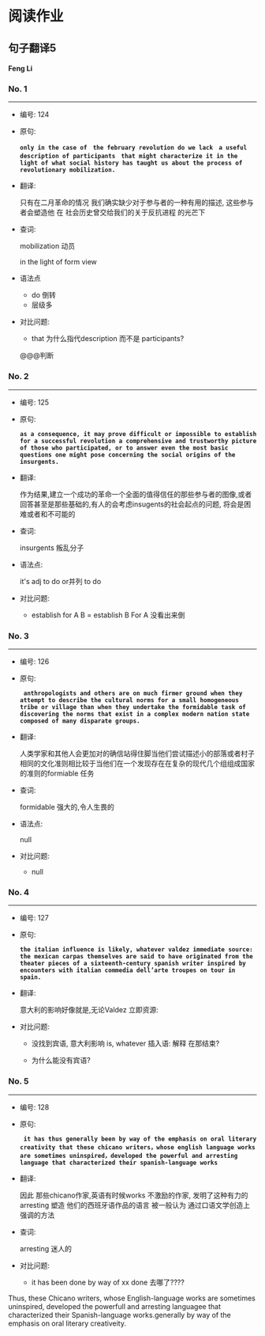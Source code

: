 # 阅读作业

## 句子翻译5

#### Feng Li

### No. 1

----



* 编号: 124

* 原句: 

  **`only in the case of　the february revolution do we lack　a useful description of participants　that might characterize it in the light of what social history has taught us about the process of revolutionary mobilization.`**

* 翻译:

  只有在二月革命的情况 我们确实缺少对于参与者的一种有用的描述,  这些参与者会塑造他 在 社会历史曾交给我们的关于反抗进程 的光芒下

* 查词:

  mobilization	动员

  in the light of	form view

* 语法点

  * do 倒转
  * 层级多



* 对比问题:
  
  * that 为什么指代description 而不是 participants?
  
  @@@判断

### No. 2

----



* 编号: 125

* 原句: 

  **`as a consequence, it may prove difficult or impossible to establish for a successful revolution a comprehensive and trustworthy picture of those who participated, or to answer even the most basic questions one might pose concerning the social origins of the insurgents.`**

* 翻译:

  作为结果,建立一个成功的革命一个全面的值得信任的那些参与者的图像,或者回答甚至是那些基础的,有人的会考虑insugents的社会起点的问题, 将会是困难或者和不可能的

* 查词:

  insurgents	叛乱分子

* 语法点:

  it's adj to do or并列 to do
  
  
  
* 对比问题:

  * establish for A B = establish B For A 没看出来倒

### No. 3

----



* 编号: 126

* 原句: 

  **` anthropologists and others are on much firmer ground when they attempt to describe the cultural norms for a small homogeneous tribe or village than when they undertake the formidable task of discovering the norms that exist in a complex modern nation state composed of many disparate groups.`**

* 翻译:

  人类学家和其他人会更加对的确信站得住脚当他们尝试描述小的部落或者村子相同的文化准则相比较于当他们在一个发现存在在复杂的现代几个组组成国家的准则的formiable 任务

* 查词:

  formidable	强大的,令人生畏的

* 语法点:

  null



* 对比问题:
  * null

### No. 4

----



* 编号: 127

* 原句: 

  **`the italian influence is likely, whatever valdez immediate source: the mexican carpas themselves are said to have originated from the theater pieces of a sixteenth-century spanish writer inspired by encounters with italian commedia dell’arte troupes on tour in spain.`**

* 翻译:

  意大利的影响好像就是,无论Valdez 立即资源: 


* 对比问题:
  
  * 没找到宾语, 意大利影响 is, whatever 插入语: 解释  在那结束?
  
  * 为什么能没有宾语?
  
    

### No. 5

----



* 编号: 128

* 原句: 

  **` it has thus generally been by way of the emphasis on oral literary creativity that these chicano writers，whose english language works are sometimes uninspired，developed the powerful and arresting language that characterized their spanish-language works`**

* 翻译:

  因此  那些chicano作家,英语有时候works 不激励的作家, 发明了这种有力的arresting 塑造 他们的西班牙语作品的语言 被一般认为 通过口语文学创造上强调的方法

* 查词:

  arresting	迷人的




* 对比问题:
  * it has been done by way of xx   done 去哪了????

Thus, these Chicano writers, whose English-language works are sometimes uninspired, developed the powerfull and arresting languagee that characterized their Spanish-language works.generally by way of the emphasis on oral literary creativeity.



